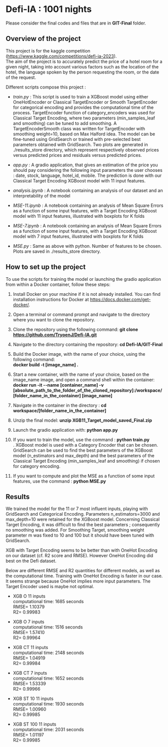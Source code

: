 # Defi-IA : 1001 nights
Please consider the final codes and files that are in **GIT-Final** folder.
## Overview of the project 
This project is for the kaggle competition (https://www.kaggle.com/competitions/defi-ia-2023).  <br /> 
The aim of the project is to accurately predict the price of a hotel room for a given night, taking into account various factors such as the location of the hotel, the language spoken by the person requesting the room, or the date of the request.


Different scripts compose this project : <br />

* *train.py* : This script is used to train a XGBoost model using either OneHotEncoder or Classical TargetEncoder or Smooth TargetEncoder for categorical encoding and provides the computational time of the process. TargetEncoder function of category_encoders was used for Classical Target Encoding, where two parameters (min_samples_leaf and smoothing) can be tuned to add smoothing. A TargetEncoderSmooth class was written for TargetEncoder with smoothing weight=10, based on Max Halford idea.
The model can be fine-tuned using GridSearch or trained with pre-selected best parameters obtained with GridSearch. Two plots are generated in ./results_store directory, which represent respectively observed prices versus predicted prices and residuals versus predicted prices. <br />

* *app.py* : A gradio application, that gives an estimation of the price you should pay considering the following input parameters the user chooses : date, stock, language, hotel_id, mobile. The prediction is done with our Classical Target Encoding XGBoost model with 11 input features. <br />
      
* *analysis.ipynb* :  A notebook containing an analysis of our dataset and an interpretability of the model <br />
      
* *MSE-11.ipynb* : A notebook containing an analysis of Mean Square Errors as a function of some input features, with a Target Encoding XGBoost model with 11 input features, illustrated with boxplots for K folds <br />
      
* *MSE-7.ipynb* : A notebook containing an analysis of Mean Square Errors as a function of some input features, with a Target Encoding XGBoost model with 7 input features, illustrated with boxplots for K folds <br />
      
* *MSE.py* : Same as above with python. Number of features to be chosen. Plots are saved in ./results_store directory. <br /> 
      
## How to set up the project
To use the scripts for training the model or launching the gradio application from within a Docker container, follow these steps:

1. Install Docker on your machine if it is not already installed. You can find installation instructions for Docker at https://docs.docker.com/get-docker/.

2. Open a terminal or command prompt and navigate to the directory where you want to clone the repository.

3. Clone the repository using the following command: **git clone https://github.com/TryoenJ/Defi-IA.git**

4. Navigate to the directory containing the repository: **cd Defi-IA/GIT-Final**

5. Build the Docker image, with the name of your choice, using the following command: <br />
**docker build -t [image_name] .**

6. Start a new container, with the name of your choice, based on the image_name image, and open a command shell within the container: <br /> 
**docker run -it --name [container_name] -v [absolute_path_to_the_folder_of_the_cloned_repository]:/workspace/[folder_name_in_the_container] [image_name]** <br />

7. Navigate in the container in the directory :
**cd workspace/[folder_name_in_the_container]** <br />

8. Unzip the final model: **unzip XGB11_Target_model_saved_Final.zip**

9. Launch the gradio application with: **python app.py**

10. If you want to train the model, use the command : **python train.py** <br /> . XGBoost model is used with a Category Encoder that can be chosen. GridSearch can be used to find the best parameters of the XGBoost model (n_estimators and max_depth) and the best parameters of the Classical Target Encoding (min_samples_leaf and smoothing) if chosen for category encoding. 

11. If you want to compute and plot the MSE as a function of some input features, use the command : **python MSE.py** <br /> 

   
## Results
We trained the model for the 11 or 7 most influent inputs, playing with GridSearch and Categorical Encoding. Parameters n_estimators=3000 and max_depth=10 were retained for the XGBoost model. Concerning Classical Target Encoding, it was difficult to find the best parameters ; consequently no smoothing was added. For Smoothing Target, smoothing weight parameter m was fixed to 10 and 100 but it should have been tuned with GridSearch.

XGB with Target Encoding seems to be better than with OneHot Encoding on our dataset (cf. R2 score and RMSE). However OneHot Encoding did best on the Defi dataset.

Below are different RMSE and R2 quantities for different models, as well as the computational time. Training with OneHot Encoding is faster in our case. It seems strange because OneHot implies more input parameters. The Target Encoder used is maybe not optimal.  <br /> 

* XGB O 11 inputs <br />
computational time: 1685 seconds <br />
RMSE= 1.10379 <br />
R2= 0.99983 <br />

* XGB O 7 inputs <br />
computational time: 1516 seconds <br />
RMSE= 1.57410 <br />
R2= 0.99964 <br />

* XGB CT 11 inputs <br />
computational time: 2148 seconds <br />
RMSE= 1.04919 <br />
R2= 0.99984 <br />

* XGB CT 7 inputs <br />
computational time: 1652 seconds <br />
RMSE= 1.53339 <br />
R2= 0.99966 <br />

* XGB ST 10 11 inputs  <br /> 
computational time: 1930 seconds  <br /> 
RMSE= 1.00960  <br /> 
R2= 0.99985  <br /> 

* XGB ST 100 11 inputs <br />
computational time: 2031 seconds <br />
RMSE= 1.01197 <br />
R2= 0.99985 <br />